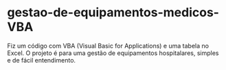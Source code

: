 # gestao-de-equipamentos-medicos-VBA
Fiz um código com VBA (Visual Basic for Applications) e uma tabela no Excel. O projeto é para uma gestão de equipamentos hospitalares, simples e de fácil entendimento.
